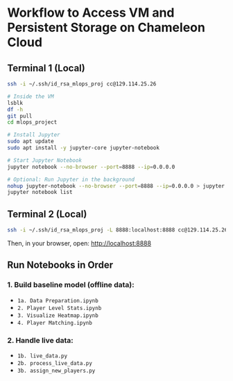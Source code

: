 # Workflow to Access VM and Persistent Storage on Chameleon Cloud

## Terminal 1 (Local)
```bash
ssh -i ~/.ssh/id_rsa_mlops_proj cc@129.114.25.26

# Inside the VM
lsblk
df -h
git pull
cd mlops_project

# Install Jupyter
sudo apt update
sudo apt install -y jupyter-core jupyter-notebook

# Start Jupyter Notebook
jupyter notebook --no-browser --port=8888 --ip=0.0.0.0

# Optional: Run Jupyter in the background
nohup jupyter-notebook --no-browser --port=8888 --ip=0.0.0.0 > jupyter.log 2>&1 &
jupyter notebook list
```

## Terminal 2 (Local)
```bash
ssh -i ~/.ssh/id_rsa_mlops_proj -L 8888:localhost:8888 cc@129.114.25.26
```

Then, in your browser, open: [http://localhost:8888](http://localhost:8888)

## Run Notebooks in Order

### 1. Build baseline model (offline data):
- `1a. Data Preparation.ipynb`
- `2. Player Level Stats.ipynb`
- `3. Visualize Heatmap.ipynb`
- `4. Player Matching.ipynb`

### 2. Handle live data:
- `1b. live_data.py`
- `2b. process_live_data.py`
- `3b. assign_new_players.py`
